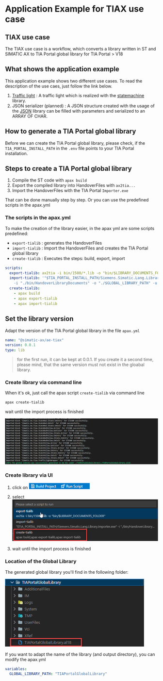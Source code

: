 # Application Example for TIAX use case

## TIAX use case

The TIAX use case is a workflow, which converts a library written in ST and SIMATIC AX to TIA Portal global library for TIA Portal > V18

## What shows the application example

This application example shows two different use cases. To read the description of the use caes, just follow the link below.

1. [Traffic light](./docs/TrafficLight.md) : A traffic light which is realized with the [statemachine](https://github.com/simatic-ax/statemachine) library.
1. JSON serializer (planned) : A JSON structure created with the usage of the [JSON](https://github.com/simatic-ax/json) library can be filled with parameters and serialized to an ARRAY OF CHAR. 

## How to generate a TIA Portal global library

Before we can create the TIA Portal global library, please check, if the `TIA_PORTAL_INSTALL_PATH` in the `.env` file points to your TIA Portal installation.

## Steps to create a TIA Portal global library

1. Compile the ST code with `apax build`
1. Export the compiled library into HandoverFiles with `ax2tia...`
1. Import the HandoverFiles with the TIA Portal `Importer.exe`

That can be done manually step by step. Or you can use the predefined scripts in the apax.yml

### The scripts in the apax.yml

To make the creation of the library easier, in the apax yml are some scripts predefined:

- `export-tialib` : generates the HandoverFiles
- `import-tialib` : Import the HandoverFiles and creates the TIA Portal global library
- `create-tialib` : Executes the steps: build, export, import

```yml
scripts:
  export-tialib: ax2tia -i bin/1500/*.lib -o "bin/$LIBRARY_DOCUMENTS_FOLDER"
  import-tialib: '"$TIA_PORTAL_INSTALL_PATH/Siemens.Simatic.Lang.Library.Importer.exe"
    -i "./bin/HandoverLibraryDocuments" -o "./$GLOBAL_LIBRARY_PATH" -u'
  create-tialib:
    - apax build
    - apax export-tialib
    - apax import-tialib
```

## Set the library version

Adapt the version of the TIA Portal global library in the file `apax.yml`

```yml
name: "@simatic-ax/ae-tiax"
version: 0.0.1
type: lib
```

> for the first run, it can be kept at 0.0.1. If you create it a second time, please mind, that the same version must not exist in the gloabal library.

### Create library via command line

When it's ok, just call the apax script `create-tialib` via command line

```bash
apax create-tialib
```

wait until the import process is finished

![finished](docs/images/import%20finished.gif)

### Create library via UI

1. click on
    ![run script](docs/images/runscript.gif)

1. select
    ![select](docs/images/select_tialib.gif)

1. wait until the import process is finished

### Location of the Global Library

The generated global library you'll find in the following folder:

![output](docs/images/globallib.gif)

If you want to adapt the name of the library (and output directory), you can modify the apax.yml

```yml
variables:
  GLOBAL_LIBRARY_PATH: "TIAPortalGlobalLibrary"
```
